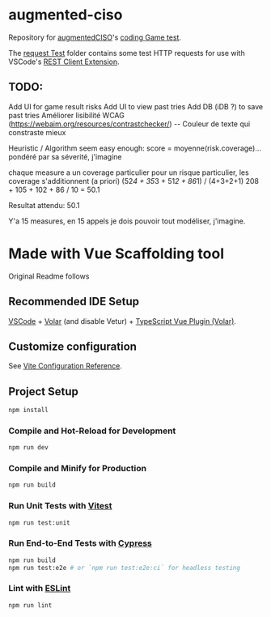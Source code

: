 # augmented-ciso

Repository for [augmentedCISO](https://www.augmentedciso.com/)'s [coding Game test](https://tt.augmentedciso.com/static/readme.html).

The [request Test](./requestTests/) folder contains some test HTTP requests for use with VSCode's [REST Client Extension](https://marketplace.visualstudio.com/items?itemName=humao.rest-client).

## TODO:
Add UI for game result risks
Add UI to view past tries
Add DB (iDB ?) to save past tries
Améliorer lisibilité WCAG (https://webaim.org/resources/contrastchecker/) -- Couleur de texte qui constraste mieux


Heuristic / Algorithm seem easy enough:
score = moyenne(risk.coverage)... pondéré par sa séverité, j'imagine

chaque measure a un coverage particulier pour un risque particulier, les coverage s'additionnent (a priori)
(52*4 + 35*3 + 51*2 + 86*1) / (4+3+2+1)
208 + 105 + 102 + 86 / 10 = 50.1

Resultat attendu: 50.1

Y'a 15 measures, en 15 appels je dois pouvoir tout modéliser, j'imagine.

# Made with Vue Scaffolding tool
Original Readme follows
## Recommended IDE Setup

[VSCode](https://code.visualstudio.com/) + [Volar](https://marketplace.visualstudio.com/items?itemName=Vue.volar) (and disable Vetur) + [TypeScript Vue Plugin (Volar)](https://marketplace.visualstudio.com/items?itemName=Vue.vscode-typescript-vue-plugin).

## Customize configuration

See [Vite Configuration Reference](https://vitejs.dev/config/).

## Project Setup

```sh
npm install
```

### Compile and Hot-Reload for Development

```sh
npm run dev
```

### Compile and Minify for Production

```sh
npm run build
```

### Run Unit Tests with [Vitest](https://vitest.dev/)

```sh
npm run test:unit
```

### Run End-to-End Tests with [Cypress](https://www.cypress.io/)

```sh
npm run build
npm run test:e2e # or `npm run test:e2e:ci` for headless testing
```

### Lint with [ESLint](https://eslint.org/)

```sh
npm run lint
```
